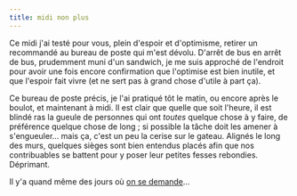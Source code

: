 ```yaml
---
title: midi non plus
---
```


Ce midi j'ai testé pour vous, plein d'espoir et d'optimisme, retirer un
recommandé au bureau de poste qui m'est dévolu. D'arrêt de bus en arrêt de
bus, prudemment muni d'un sandwich, je me suis approché de l'endroit pour
avoir une fois encore confirmation que l'optimise est bien inutile, et que
l'espoir fait vivre (et ne sert pas à grand chose d'utile à part ça).

Ce bureau de poste précis, je l'ai pratiqué tôt le matin, ou encore après le
boulot, et maintenant à midi. Il est clair que quelle que soit l'heure, il est
blindé ras la gueule de personnes qui ont _toutes_ quelque chose à y faire, de
préférence quelque chose de long ; si possible la tâche doit les amener à
s'engueuler... mais ça, c'est un peu la cerise sur le gateau. Alignés le long
des murs, quelques sièges sont bien entendus placés afin que nos contribuables
se battent pour y poser leur petites fesses rebondies. Déprimant.

Il y'a quand même des jours où [on se
demande](http://youtube.com/watch?v=u4tyY0odT_g)...

